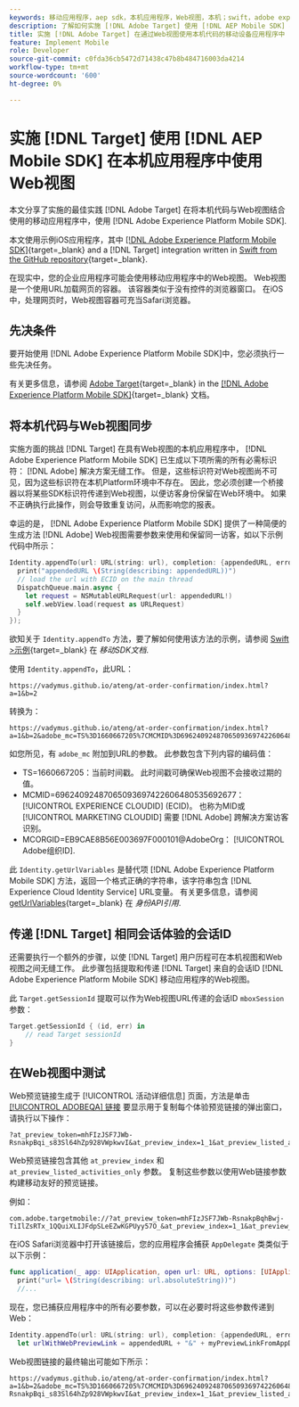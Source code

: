 ```yaml
---
keywords: 移动应用程序，aep sdk，本机应用程序，Web视图，本机；swift，adobe experience platform移动sdk，移动sdk，本机代码
description: 了解如何实施 [!DNL Adobe Target] 使用 [!DNL AEP Mobile SDK] 在本机应用程序中使用Web视图。
title: 实施 [!DNL Adobe Target] 在通过Web视图使用本机代码的移动设备应用程序中
feature: Implement Mobile
role: Developer
source-git-commit: c0fda36cb5472d71438c47b8b484716003da4214
workflow-type: tm+mt
source-wordcount: '600'
ht-degree: 0%

---
```



# 实施 [!DNL Target] 使用 [!DNL AEP Mobile SDK] 在本机应用程序中使用Web视图

本文分享了实施的最佳实践 [!DNL Adobe Target] 在将本机代码与Web视图结合使用的移动应用程序中，使用 [!DNL Adobe Experience Platform Mobile SDK].

本文使用示例iOS应用程序，其中 [[!DNL Adobe Experience Platform Mobile SDK]](https://developer.adobe.com/client-sdks/documentation/getting-started/){target=_blank} and a [!DNL Target] integration written in [Swift from the GitHub repository](https://github.com/adobe/aep-sdk-app/){target=_blank}.

在现实中，您的企业应用程序可能会使用移动应用程序中的Web视图。 Web视图是一个使用URL加载网页的容器。 该容器类似于没有控件的浏览器窗口。 在iOS中，处理网页时，Web视图容器可充当Safari浏览器。

## 先决条件

要开始使用 [!DNL Adobe Experience Platform Mobile SDK]中，您必须执行一些先决任务。

有关更多信息，请参阅 [Adobe Target](https://developer.adobe.com/client-sdks/documentation/adobe-target/){target=_blank} in the [[!DNL Adobe Experience Platform Mobile SDK]](https://developer.adobe.com/client-sdks/documentation/){target=_blank} 文档。

## 将本机代码与Web视图同步

实施方面的挑战 [!DNL Target] 在具有Web视图的本机应用程序中， [!DNL Adobe Experience Platform Mobile SDK] 已生成以下项所需的所有必需标识符： [!DNL Adobe] 解决方案无缝工作。 但是，这些标识符对Web视图尚不可见，因为这些标识符在本机Platform环境中不存在。 因此，您必须创建一个桥接器以将某些SDK标识符传递到Web视图，以便访客身份保留在Web环境中。 如果不正确执行此操作，则会导致重复访问，从而影响您的报表。

幸运的是， [!DNL Adobe Experience Platform Mobile SDK] 提供了一种简便的生成方法 [!DNL Adobe] Web视图需要参数来使用和保留同一访客，如以下示例代码中所示：

```swift
Identity.appendTo(url: URL(string: url), completion: {appendedURL, error in
  print("appendedURL \(String(describing: appendedURL))")
  // load the url with ECID on the main thread
  DispatchQueue.main.async {
    let request = NSMutableURLRequest(url: appendedURL!)
    self.webView.load(request as URLRequest)
  }
});
```

欲知关于 `Identity.appendTo` 方法，要了解如何使用该方法的示例，请参阅 [Swift >示例](https://developer.adobe.com/client-sdks/documentation/mobile-core/identity/tabs/api-reference/){target=_blank} 在 *移动SDK文档*.

使用 `Identity.appendTo`，此URL：

```
https://vadymus.github.io/ateng/at-order-confirmation/index.html?a=1&b=2
```

转换为：

```
https://vadymus.github.io/ateng/at-order-confirmation/index.html?a=1&b=2&adobe_mc=TS%3D1660667205%7CMCMID%3D69624092487065093697422606480535692677%7CMCORGID%3DEB9CAE8B56E003697F000101%40AdobeOrg
```

如您所见，有 `adobe_mc` 附加到URL的参数。 此参数包含下列内容的编码值：

* TS=1660667205：当前时间戳。 此时间戳可确保Web视图不会接收过期的值。
* MCMID=69624092487065093697422606480535692677： [!UICONTROL EXPERIENCE CLOUDID] (ECID)。 也称为MID或 [!UICONTROL MARKETING CLOUDID] 需要 [!DNL Adobe] 跨解决方案访客识别。
* MCORGID=EB9CAE8B56E003697F000101@AdobeOrg： [!UICONTROL Adobe组织ID].

此 `Identity.getUrlVariables` 是替代项 [!DNL Adobe Experience Platform Mobile SDK] 方法，返回一个格式正确的字符串，该字符串包含 [!DNL Experience Cloud Identity Service] URL变量。 有关更多信息，请参阅 [getUrlVariables](https://developer.adobe.com/client-sdks/documentation/mobile-core/identity/api-reference/#geturlvariables){target=_blank} 在 *身份API引用*.

## 传递 [!DNL Target] 相同会话体验的会话ID

还需要执行一个额外的步骤，以使 [!DNL Target] 用户历程可在本机视图和Web视图之间无缝工作。 此步骤包括提取和传递 [!DNL Target] 来自的会话ID [!DNL Adobe Experience Platform Mobile SDK] 移动应用程序的Web视图。

此 `Target.getSessionId` 提取可以作为Web视图URL传递的会话ID `mboxSession` 参数：

```swift
Target.getSessionId { (id, err) in
    // read Target sessionId
}
```

## 在Web视图中测试

Web预览链接生成于 [!UICONTROL 活动详细信息] 页面，方法是单击 [[!UICONTROL ADOBEQA] 链接](/help/dev/implement/mobile/target-mobile-preview.md) 要显示用于复制每个体验预览链接的弹出窗口，请执行以下操作：

```
?at_preview_token=mhFIzJSF7JWb-RsnakpBqi_s83Sl64hZp928VWpkwvI&at_preview_index=1_1&at_preview_listed_activities_only=true
```

Web预览链接包含其他 `at_preview_index` 和 `at_preview_listed_activities_only` 参数。 复制这些参数以使用Web链接参数构建移动友好的预览链接。

例如：

```
com.adobe.targetmobile://?at_preview_token=mhFIzJSF7JWb-RsnakpBqhBwj-TiIlZsRTx_1QQuiXLIJFdpSLeEZwKGPUyy57O_&at_preview_index=1_1&at_preview_listed_activities_only=true
```

在iOS Safari浏览器中打开该链接后，您的应用程序会捕获 `AppDelegate` 类类似于以下示例：

```swift
func application(_ app: UIApplication, open url: URL, options: [UIApplicationOpenURLOptionsKey : Any] = [:]) -> Bool {
  print("url= \(String(describing: url.absoluteString))")
  //...
```

现在，您已捕获应用程序中的所有必要参数，可以在必要时将这些参数传递到Web：

```swift
Identity.appendTo(url: URL(string: url), completion: {appendedURL, error in
  let urlWithWebPreviewLink = appendedURL + "&" + myPreviewLinkFromAppDelegate
```

Web视图链接的最终输出可能如下所示：

```
https://vadymus.github.io/ateng/at-order-confirmation/index.html?a=1&b=2&adobe_mc=TS%3D1660667205%7CMCMID%3D69624092487065093697422606480535692677%7CMCORGID%3DEB9CAE8B56E003697F000101%40AdobeOrg&at_preview_token=mhFIzJSF7JWb-RsnakpBqi_s83Sl64hZp928VWpkwvI&at_preview_index=1_1&at_preview_listed_activities_only=true
```
